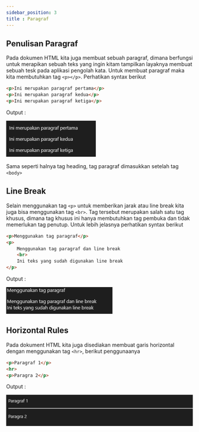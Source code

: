 ```yaml
---
sidebar_position: 3
title : Paragraf
---
```


## Penulisan Paragraf
Pada dokumen HTML kita juga membuat sebuah paragraf, dimana berfungsi untuk merapikan sebuah teks yang ingin kitam tampilkan layaknya membuat sebuah tesk pada aplikasi pengolah kata. Untuk membuat paragraf maka kita membutuhkan tag `<p></p>`. Perhatikan syntax berikut

```html
<p>Ini merupakan paragraf pertama</p>
<p>Ini merupakan paragraf kedua</p>
<p>Ini merupakan paragraf ketiga</p>
```

Output :

![paragraf](../../../img/html/paragraf.jpg)

Sama seperti halnya tag heading, tag paragraf dimasukkan setelah tag `<body>`

## Line Break
Selain menggunakan tag `<p>` untuk memberikan jarak atau line break kita juga bisa menggunakan tag `<br>`. Tag tersebut merupakan salah satu tag khusus, dimana tag khusus ini hanya membutuhkan tag pembuka dan tidak memerlukan tag penutup. Untuk lebih jelasnya perhatikan syntax berikut 

```html
<p>Menggunakan tag paragraf</p>
<p>
    Menggunakan tag paragraf dan line break
    <br>
    Ini teks yang sudah digunakan line break
</p>
```

Output :

![line-break](../../../img/html/line-break.jpg)

## Horizontal Rules
Pada dokument HTML kita juga disediakan membuat garis horizontal dengan menggunakan tag `<hr>`, berikut penggunaanya

```html
<p>Paragraf 1</p>
<hr>
<p>Paragra 2</p>
```

Output :

![horizontal-rule](../../../img/html/horizontal-rule.jpg)